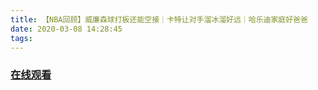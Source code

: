 ```yaml
---
title: 【NBA回顾】威廉森球打板还能空接｜卡特让对手溜冰溜好远｜哈乐迪家庭好爸爸
date: 2020-03-08 14:28:45
tags:
---
```


### <a href="https://www.weibo.com/tv/v/IxIakD7Gx?fid=1034:4480344272076808" target="_blank">在线观看</a>

